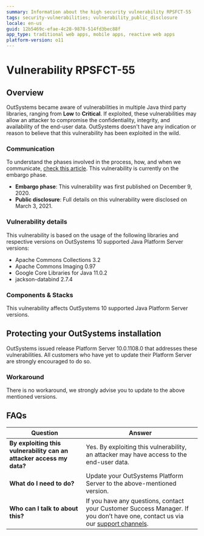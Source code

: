 ```yaml
---
summary: Information about the high security vulnerability RPSFCT-55
tags: security-vulnerabilities; vulnerability_public_disclosure
locale: en-us
guid: 12b5469c-efae-4c28-9878-514fd3bec88f
app_type: traditional web apps, mobile apps, reactive web apps
platform-version: o11
---
```


# Vulnerability RPSFCT-55

## Overview 

OutSystems became aware of vulnerabilities in multiple Java third party libraries, ranging from **Low** to **Critical**. If exploited, these vulnerabilities may allow an attacker to compromise the confidentiality, integrity, and availability of the end-user data.
OutSystems doesn't have any indication or reason to believe that this vulnerability has been exploited in the wild.

### Communication

To understand the phases involved in the process, how, and when we communicate, [check this article](https://success.outsystems.com/Support/Security/Vulnerabilities). This vulnerability is currently on the embargo phase.

   * **Embargo phase**: This vulnerability was first published on December 9, 2020.
   * **Public disclosure**: Full details on this vulnerability were disclosed on March 3, 2021.

### Vulnerability details

This vulnerability is based on the usage of the following libraries and respective versions on OutSystems 10 supported Java Platform Server versions:

* Apache Commons Collections 3.2
* Apache Commons Imaging 0.97
* Google Core Libraries for Java 11.0.2
* jackson-databind 2.7.4

### Components & Stacks

This vulnerability affects OutSystems 10 supported Java Platform Server versions.

## Protecting your OutSystems installation

OutSystems issued release Platform Server 10.0.1108.0 that addresses these vulnerabilities. All customers who have yet to update their Platform Server are strongly encouraged to do so. 

### Workaround

There is no workaround, we strongly advise you to update to the above mentioned versions.

## FAQs

| Question         | Answer                                             |
|--------------------------------------------------------------------------|---------------------------------------------------------------------------------------------------------------------------------------------------------------------|
| **By exploiting this vulnerability can an attacker access my data?**         | Yes. By exploiting this vulnerability, an attacker may have access to the end-user data.
| **What do I need to do?**                                                | Update your OutSystems Platform Server to the above-mentioned version.            |
| **Who can I talk to about this?**                                        | If you have any questions, contact your Customer Success Manager. If you don’t have one, contact us via our [support channels](https://www.outsystems.com/legal/success/contact-outsystems-technical-support/). |
